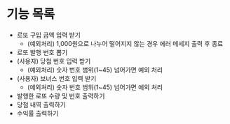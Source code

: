 # 기능 목록

- 로또 구입 금액 입력 받기
  - (예외처리) 1,000원으로 나누어 떨어지지 않는 경우 에러 메세지 출력 후 종료
- 로또 발행 번호 뽑기
- (사용자) 당첨 번호 입력 받기
  - (예외처리) 숫자 번호 범위(1~45) 넘어가면 예외 처리
- (사용자) 보너스 번호 입력 받기
  - (예외처리) 숫자 번호 범위(1~45) 넘어가면 예외 처리
- 발행한 로또 수량 및 번호 출력하기
- 당첨 내역 출력하기
- 수익률 출력하기
